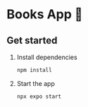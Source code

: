 # Books App 👋

## Get started

1. Install dependencies

   ```bash
   npm install
   ```

2. Start the app

   ```bash
   npx expo start
   ```
